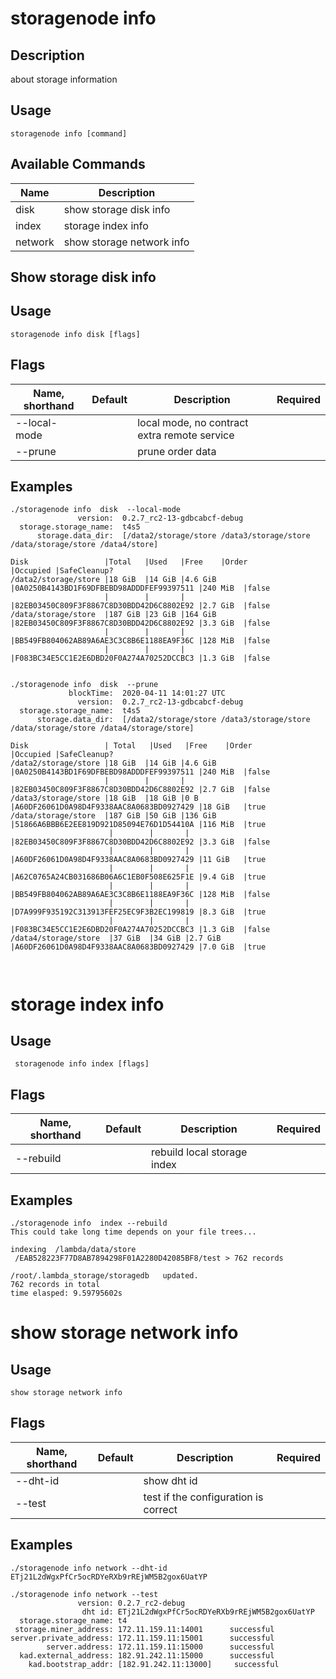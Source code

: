 # storagenode info

## Description

about storage information

## Usage

```
storagenode info [command]
```

## Available Commands

| Name| Description                                                                   |
| --------------- | --------------------- 
| disk  | show storage disk info|
|  index | storage index info|
|  network | show storage network info|

## Show storage disk info

## Usage

```
storagenode info disk [flags]
```
## Flags

| Name, shorthand| Default   | Description | Required                                                                  |
| --------------- | ----   | -------- | --------------------- 
|--local-mode   |  | local mode, no contract extra remote service |
|--prune   |  | prune order data |

## Examples

```
./storagenode info  disk  --local-mode   
               version:  0.2.7_rc2-13-gdbcabcf-debug
  storage.storage_name:  t4s5
      storage.data_dir:  [/data2/storage/store /data3/storage/store /data/storage/store /data4/store]

Disk                 |Total   |Used   |Free    |Order                                    |Occupied |SafeCleanup?
/data2/storage/store |18 GiB  |14 GiB |4.6 GiB |0A0250B4143BD1F69DFBEBD98ADDDFEF99397511 |240 MiB  |false
                     |        |       |        |82EB03450C809F3F8867C8D30BDD42D6C8802E92 |2.7 GiB  |false
/data/storage/store  |187 GiB |23 GiB |164 GiB |82EB03450C809F3F8867C8D30BDD42D6C8802E92 |3.3 GiB  |false
                     |        |       |        |BB549FB804062AB89A6AE3C3C8B6E1188EA9F36C |128 MiB  |false
                     |        |       |        |F083BC34E5CC1E2E6DBD20F0A274A70252DCCBC3 |1.3 GiB  |false


./storagenode info  disk  --prune 
             blockTime:  2020-04-11 14:01:27 UTC
               version:  0.2.7_rc2-13-gdbcabcf-debug
  storage.storage_name:  t4s5
      storage.data_dir:  [/data2/storage/store /data3/storage/store /data/storage/store /data4/storage/store]

Disk                 | Total   |Used   |Free    |Order                                    |Occupied |SafeCleanup?
/data2/storage/store |18 GiB  |14 GiB |4.6 GiB |0A0250B4143BD1F69DFBEBD98ADDDFEF99397511 |240 MiB  |false
                     |        |       |        |82EB03450C809F3F8867C8D30BDD42D6C8802E92 |2.7 GiB  |false
/data3/storage/store |18 GiB  |18 GiB |0 B     |A60DF26061D0A98D4F9338AAC8A0683BD0927429 |18 GiB   |true
/data/storage/store  |187 GiB |50 GiB |136 GiB |51866A6BBB6E2EE819D921D85094E76D1D54410A |116 MiB  |true
                      |        |       |        |82EB03450C809F3F8867C8D30BDD42D6C8802E92 |3.3 GiB  |false
                      |        |       |        |A60DF26061D0A98D4F9338AAC8A0683BD0927429 |11 GiB   |true
                      |        |       |        |A62C0765A24CB031686B06A6C1EB0F508E625F1E |9.4 GiB  |true
                      |        |       |        |BB549FB804062AB89A6AE3C3C8B6E1188EA9F36C |128 MiB  |false
                      |        |       |        |D7A999F935192C313913FEF25EC9F3B2EC199819 |8.3 GiB  |true
                      |        |       |        |F083BC34E5CC1E2E6DBD20F0A274A70252DCCBC3 |1.3 GiB  |false
/data4/storage/store  |37 GiB  |34 GiB |2.7 GiB |A60DF26061D0A98D4F9338AAC8A0683BD0927429 |7.0 GiB  |true



```

# storage index info
## Usage

```
 storagenode info index [flags]
```

## Flags

| Name, shorthand| Default   | Description | Required                                                                  |
| --------------- | ----   | -------- | --------------------- 
|--rebuild    |  | rebuild local storage index |

## Examples

```
./storagenode info  index --rebuild
This could take long time depends on your file trees...

indexing  /lambda/data/store
 /EAB528223F77D8AB7894298F01A2280D42085BF8/test > 762 records

/root/.lambda_storage/storagedb   updated.
762 records in total
time elasped: 9.59795602s

```
# show storage network info
## Usage

```
show storage network info
```

## Flags

| Name, shorthand| Default   | Description | Required                                                                  |
| --------------- | ----   | -------- | --------------------- 
| --dht-id    |  | show dht id |
| --test    |  | test if the configuration is correct |

## Examples

```
./storagenode info network --dht-id
ETj21L2dWgxPfCr5ocRDYeRXb9rREjWM5B2gox6UatYP

./storagenode info network --test
               version: 0.2.7_rc2-debug
                dht id: ETj21L2dWgxPfCr5ocRDYeRXb9rREjWM5B2gox6UatYP
  storage.storage_name: t4
 storage.miner_address: 172.11.159.11:14001 	 successful
server.private_address: 172.11.159.11:15001 	 successful
        server.address: 172.11.159.11:15000 	 successful
  kad.external_address: 182.91.242.11:15000 	 successful
    kad.bootstrap_addr: [182.91.242.11:13000] 	  successful
```
